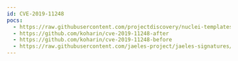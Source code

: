 ```yaml
---
id: CVE-2019-11248
pocs:
  - https://raw.githubusercontent.com/projectdiscovery/nuclei-templates/master/cves/2019/CVE-2019-11248.yaml
  - https://github.com/koharin/cve-2019-11248-after
  - https://github.com/koharin/cve-2019-11248-before
  - https://raw.githubusercontent.com/jaeles-project/jaeles-signatures/master/cves/kubelet-pprof-exposed-cve-2019-11248.yaml
---
```


